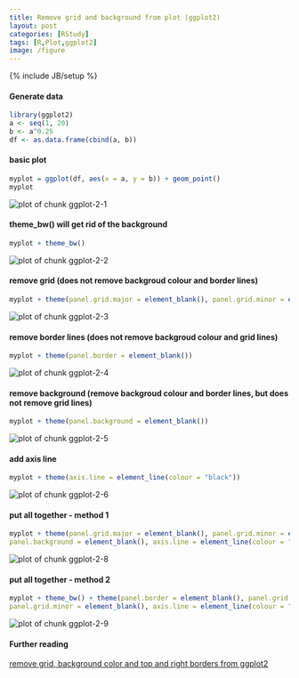 ```yaml
---
title: Remove grid and background from plot (ggplot2)
layout: post
categories: [RStudy]
tags: [R,Plot,ggplot2]
image: /figure
---
```

{% include JB/setup %}

#### Generate data


```r
library(ggplot2)
a <- seq(1, 20)
b <- a^0.25
df <- as.data.frame(cbind(a, b))
```


#### basic plot


```r
myplot = ggplot(df, aes(x = a, y = b)) + geom_point()
myplot
```

![plot of chunk ggplot-2-1](/figure/ggplot-2-1.png)


#### theme_bw() will get rid of the background


```r
myplot + theme_bw()
```

![plot of chunk ggplot-2-2](/figure/ggplot-2-2.png)


#### remove grid (does not remove backgroud colour and border lines)


```r
myplot + theme(panel.grid.major = element_blank(), panel.grid.minor = element_blank())
```

![plot of chunk ggplot-2-3](/figure/ggplot-2-3.png)


#### remove border lines (does not remove backgroud colour and grid lines)


```r
myplot + theme(panel.border = element_blank())
```

![plot of chunk ggplot-2-4](/figure/ggplot-2-4.png)


#### remove background (remove backgroud colour and border lines, but does not remove grid lines)


```r
myplot + theme(panel.background = element_blank())
```

![plot of chunk ggplot-2-5](/figure/ggplot-2-5.png)


#### add axis line


```r
myplot + theme(axis.line = element_line(colour = "black"))
```

![plot of chunk ggplot-2-6](/figure/ggplot-2-6.png)


#### put all together - method 1


```r
myplot + theme(panel.grid.major = element_blank(), panel.grid.minor = element_blank(),
panel.background = element_blank(), axis.line = element_line(colour = "black"))
```

![plot of chunk ggplot-2-8](/figure/ggplot-2-7.png)


#### put all together - method 2


```r
myplot + theme_bw() + theme(panel.border = element_blank(), panel.grid.major = element_blank(),
panel.grid.minor = element_blank(), axis.line = element_line(colour = "black"))
```

![plot of chunk ggplot-2-9](/figure/ggplot-2-8.png)



#### Further reading

[remove grid, background color and top and right borders from ggplot2](http://stackoverflow.com/questions/10861773/remove-grid-background-color-and-top-and-right-borders-from-ggplot2)

